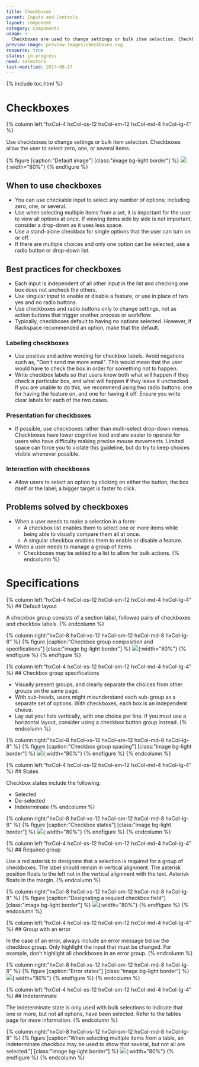 ```yaml
---
title: Checkboxes
parent: Inputs and Controls
layout: component
category: Components
usage: >
  Checkboxes are used to change settings or bulk item selection. Checkboxes allow the user to select zero, one, or several items.
preview-image: preview-images/checkboxes.svg
resource: true
status: in-progress
need: selectors
last-modified: 2017-08-17
---
```


{% include toc.html %}

# Checkboxes
<div class="hxRow">
{% column left:"hxCol-4 hxCol-xs-12 hxCol-sm-12 hxCol-md-4 hxCol-lg-4" %}

Use checkboxes to change settings or bulk item selection. Checkboxes
allow the user to select zero, one, or several items.

{% figure [caption:"Default image"] [class:"image bg-light border"] %}
 ![]({{site.url}}/assets/images/components/content-areas/checkboxes/checkbox-hero-image.svg){:width="80%"}
 {% endfigure %}

## When to use checkboxes

* You can use checkable input to select any number of options;
  including zero, one, or several.
* Use when selecting multiple items from a set, it is important for the
  user to view all options at once. If viewing items side by side is not
  important, consider a drop-down as it uses less space.
* Use a stand-alone checkbox for single options that the user can
  turn on or off.
* If there are multiple choices and only one option can be selected, use a
  radio button or drop-down list.

## Best practices for checkboxes

* Each input is independent of all other input in the list and checking one
  box does not uncheck the others.
* Use singular input to enable or disable a feature, or use
  in place of two yes and no radio buttons.
* Use checkboxes and radio buttons only to change settings, not as action
  buttons that trigger another process or workflow.
* Typically, checkboxes default to having no options selected. However,
  if Rackspace recommended an option, make that the default.

### Labeling checkboxes

* Use positive and active wording for checkbox labels. Avoid negations such
  as, "Don't send me more email". This would mean that the user would have
  to check the box in order for something not to happen.
* Write checkbox labels so that users know both what will happen if they
  check a particular box, and what will happen if they leave it unchecked.
  If you are unable to do this, we recommend using two radio buttons: one
  for having the feature on, and one for having it off. Ensure you write
  clear labels for each of the two cases.

### Presentation for checkboxes

* If possible, use checkboxes rather than multi-select drop-down menus.
  Checkboxes have lower cognitive load and are easier to operate for users
  who have difficulty making precise mouse movements. Limited space can force
  you to violate this guideline, but do try to keep choices visible whenever
  possible.

### Interaction with checkboxes

* Allow users to select an option by clicking on either the button, the box
  itself or the label; a bigger target is faster to click.

## Problems solved by checkboxes

* When a user needs to make a selection in a form:
  * A checkbox list enables them to select one or more items while being
    able to visually compare them all at once.
  * A singular checkbox enables them to enable or disable a feature.
* When a user needs to manage a group of items:
  * Checkboxes may be added to a list to allow for bulk actions.
{% endcolumn %}
</div>

# Specifications

<div class="hxRow">
{% column left:"hxCol-4 hxCol-xs-12 hxCol-sm-12 hxCol-md-4 hxCol-lg-4" %}
## Default layout

A checkbox group consists of a section label, followed pairs of checkboxes
and checkbox labels.
{% endcolumn %}

{% column right:"hxCol-8 hxCol-xs-12 hxCol-sm-12 hxCol-md-8 hxCol-lg-8" %}
{% figure [caption:"Checkbox group composition and specifications"] [class:"image bg-light border"] %}
 ![]({{site.url}}/assets/images/components/content-areas/checkboxes/checkbox-default.svg){:width="80%"}
 {% endfigure %}
{% endfigure %}

<div class="hxRow">
{% column left:"hxCol-4 hxCol-xs-12 hxCol-sm-12 hxCol-md-4 hxCol-lg-4" %}
## Checkbox group specifications

* Visually present groups, and clearly separate the choices from other groups
  on the same page.
* With sub-heads, users might misunderstand each sub-group as a separate set
  of options. With checkboxes, each box is an independent choice.
* Lay out your lists vertically, with one choice per line. If you must use a
  horizontal layout, consider using a checkbox button group instead.
{% endcolumn %}

{% column right:"hxCol-8 hxCol-xs-12 hxCol-sm-12 hxCol-md-8 hxCol-lg-8" %}
{% figure [caption:"Checkbox group spacing"] [class:"image bg-light border"] %}
 ![]({{site.url}}/assets/images/components/content-areas/checkboxes/checkbox-group-image.svg){:width="80%"}
 {% endfigure %}
{% endcolumn %}

<div class="hxRow">
{% column left:"hxCol-4 hxCol-xs-12 hxCol-sm-12 hxCol-md-4 hxCol-lg-4" %}
## States

Checkbox states include the following:

* Selected
* De-selected
* Indeterminate
{% endcolumn %}

{% column right:"hxCol-8 hxCol-xs-12 hxCol-sm-12 hxCol-md-8 hxCol-lg-8" %}
{% figure [caption:"Checkbox states"] [class:"image bg-light border"] %}
 ![]({{site.url}}/assets/images/components/content-areas/checkboxes/checkbox-states-image.svg){:width="80%"}
 {% endfigure %}
{% endcolumn %}

<div class="hxRow">
{% column left:"hxCol-4 hxCol-xs-12 hxCol-sm-12 hxCol-md-4 hxCol-lg-4" %}
## Required group

Use a red asterisk to designate that a selection is required for a
group of checkboxes. The label should remain in vertical
alignment. The asterisk position floats to the left not in the vertical
alignment with the text. Asterisk floats in the margin.
{% endcolumn %}

{% column right:"hxCol-8 hxCol-xs-12 hxCol-sm-12 hxCol-md-8 hxCol-lg-8" %}
{% figure [caption:"Designating a requied checkbox field"] [class:"image bg-light border"] %}
 ![]({{site.url}}/assets/images/components/content-areas/checkboxes/checkbox-required-group-image.svg){:width="80%"}
 {% endfigure %}
{% endcolumn %}

<div class="hxRow">
{% column left:"hxCol-4 hxCol-xs-12 hxCol-sm-12 hxCol-md-4 hxCol-lg-4" %}
## Group with an error

In the case of an error, always include an error message below the checkbox
group. Only highlight the input that must be changed. For example, don’t
highlight all checkboxes in an error group.
{% endcolumn %}

{% column right:"hxCol-8 hxCol-xs-12 hxCol-sm-12 hxCol-md-8 hxCol-lg-8" %}
{% figure [caption:"Error states"] [class:"image bg-light border"] %}
 ![]({{site.url}}/assets/images/components/content-areas/checkboxes/checkbox-group-with-error-image.svg){:width="80%"}
 {% endfigure %}
{% endcolumn %}

<div class="hxRow">
{% column left:"hxCol-4 hxCol-xs-12 hxCol-sm-12 hxCol-md-4 hxCol-lg-4" %}
## Indeterminate

The indeterminate state is only used with bulk selections to indicate that one
or more, but not all options, have been selected. Refer to the tables page
for more information.
{% endcolumn %}

{% column right:"hxCol-8 hxCol-xs-12 hxCol-sm-12 hxCol-md-8 hxCol-lg-8" %}
{% figure [caption:"When selecting multiple items from a table, an indeterminate
 checkbox may be used to show that several, but not all are selected."] [class:"image bg-light border"] %}
 ![]({{site.url}}/assets/images/components/content-areas/checkboxes/checkbox-indeterminate-image.svg){:width="80%"}
 {% endfigure %}
 {% endcolumn %}

 